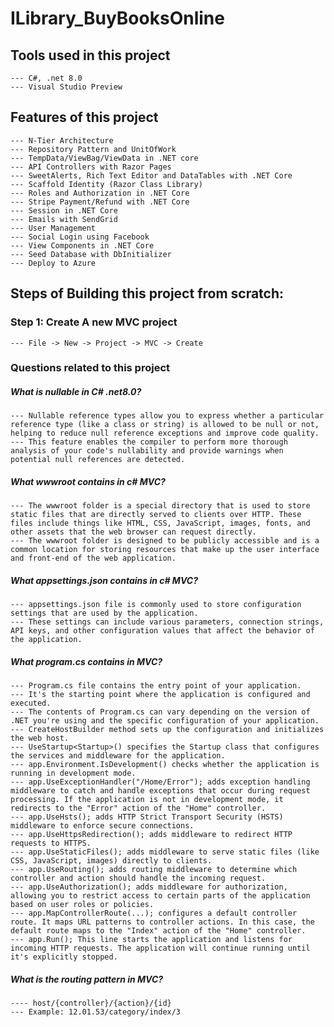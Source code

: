 # ILibrary_BuyBooksOnline

## Tools used in this project
    --- C#, .net 8.0
    --- Visual Studio Preview 

## Features of this project 
    --- N-Tier Architecture
    --- Repository Pattern and UnitOfWork
    --- TempData/ViewBag/ViewData in .NET core
    --- API Controllers with Razor Pages
    --- SweetAlerts, Rich Text Editor and DataTables with .NET Core
    --- Scaffold Identity (Razor Class Library) 
    --- Roles and Authorization in .NET Core
    --- Stripe Payment/Refund with .NET Core
    --- Session in .NET Core
    --- Emails with SendGrid
    --- User Management
    --- Social Login using Facebook
    --- View Components in .NET Core
    --- Seed Database with DbInitializer
    --- Deploy to Azure

## Steps of Building this project from scratch:

### Step 1: Create A new MVC project
    --- File -> New -> Project -> MVC -> Create

### Questions related to this project
##### What is nullable in C# .net8.0?
    --- Nullable reference types allow you to express whether a particular reference type (like a class or string) is allowed to be null or not, helping to reduce null reference exceptions and improve code quality. 
    --- This feature enables the compiler to perform more thorough analysis of your code's nullability and provide warnings when potential null references are detected.

##### What wwwroot contains in c# MVC?
    --- The wwwroot folder is a special directory that is used to store static files that are directly served to clients over HTTP. These files include things like HTML, CSS, JavaScript, images, fonts, and other assets that the web browser can request directly. 
    --- The wwwroot folder is designed to be publicly accessible and is a common location for storing resources that make up the user interface and front-end of the web application.

##### What appsettings.json contains in c# MVC?
    --- appsettings.json file is commonly used to store configuration settings that are used by the application. 
    --- These settings can include various parameters, connection strings, API keys, and other configuration values that affect the behavior of the application.

##### What program.cs contains in MVC?
    --- Program.cs file contains the entry point of your application. 
    --- It's the starting point where the application is configured and executed. 
    --- The contents of Program.cs can vary depending on the version of .NET you're using and the specific configuration of your application.
    --- CreateHostBuilder method sets up the configuration and initializes the web host.
    --- UseStartup<Startup>() specifies the Startup class that configures the services and middleware for the application.
    --- app.Environment.IsDevelopment() checks whether the application is running in development mode.
    --- app.UseExceptionHandler("/Home/Error"); adds exception handling middleware to catch and handle exceptions that occur during request processing. If the application is not in development mode, it redirects to the "Error" action of the "Home" controller.
    --- app.UseHsts(); adds HTTP Strict Transport Security (HSTS) middleware to enforce secure connections.
    --- app.UseHttpsRedirection(); adds middleware to redirect HTTP requests to HTTPS.
    --- app.UseStaticFiles(); adds middleware to serve static files (like CSS, JavaScript, images) directly to clients.
    --- app.UseRouting(); adds routing middleware to determine which controller and action should handle the incoming request.
    --- app.UseAuthorization(); adds middleware for authorization, allowing you to restrict access to certain parts of the application based on user roles or policies.
    --- app.MapControllerRoute(...); configures a default controller route. It maps URL patterns to controller actions. In this case, the default route maps to the "Index" action of the "Home" controller.
    --- app.Run(); This line starts the application and listens for incoming HTTP requests. The application will continue running until it's explicitly stopped.

##### What is the routing pattern in MVC?
    ---- host/{controller}/{action}/{id}
    --- Example: 12.01.53/category/index/3
